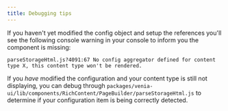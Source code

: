 ```yaml
---
title: Debugging tips
---
```


If you haven't yet modified the config object and setup the references you'll see the following console warning in your console to inform you the component is missing:

```text
parseStorageHtml.js?4091:67 No config aggregator defined for content type X, this content type won't be rendered.
```

If you _have_ modified the configuration and your content type is still not displaying, you can debug through `packages/venia-ui/lib/components/RichContent/PageBuilder/parseStorageHtml.js` to determine if your configuration item is being correctly detected.
